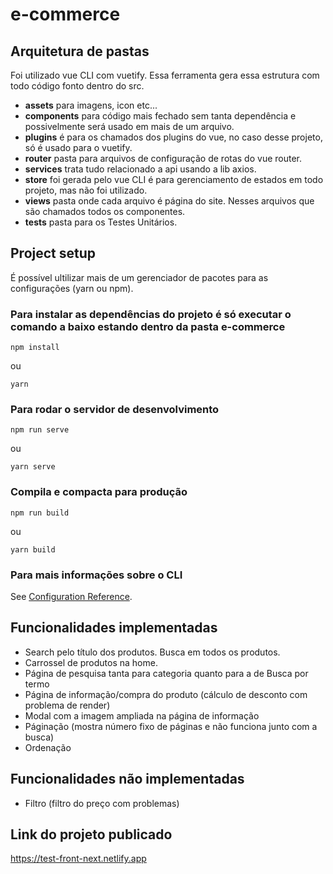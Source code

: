 
# e-commerce

## Arquitetura de pastas
Foi utilizado vue CLI com vuetify. Essa ferramenta gera essa estrutura com todo código fonto dentro do src.
- **assets** para imagens, icon etc...
- **components** para código mais fechado sem tanta dependência e possivelmente será usado em mais de um arquivo.  
- **plugins** é para os chamados dos plugins do vue, no caso desse projeto, só é usado para o vuetify.
- **router** pasta para arquivos de configuração de rotas do vue router.
- **services** trata tudo relacionado a api usando a lib axios.
- **store** foi gerada pelo vue CLI é para gerenciamento de estados em todo projeto, mas não foi utilizado.
- **views** pasta onde cada arquivo é página do site. Nesses arquivos que são chamados todos os componentes.
- **tests** pasta para os Testes Unitários.
## Project setup
É possível ultilizar mais de um gerenciador de pacotes para as configurações (yarn ou npm). 

### Para instalar as dependências do projeto é só executar o comando a baixo estando dentro da pasta e-commerce
```
npm install
```
ou

```
yarn
```


### Para rodar o servidor de desenvolvimento
```
npm run serve
```
ou 
```
yarn serve
```

### Compila e compacta para produção
```
npm run build
```

ou
```
yarn build
```

### Para mais informações sobre o CLI
See [Configuration Reference](https://cli.vuejs.org/config/).

## Funcionalidades implementadas
- Search pelo título dos produtos. Busca em todos os produtos.
- Carrossel de produtos na home.
- Página de pesquisa tanta para categoria quanto para a de Busca por termo
- Página de informação/compra do produto (cálculo de desconto com problema de render)
- Modal com a imagem ampliada na página de informação
- Páginação (mostra número fixo de páginas e não funciona junto com a busca)
- Ordenação

## Funcionalidades não implementadas
- Filtro (filtro do preço com problemas)

## Link do projeto publicado
https://test-front-next.netlify.app